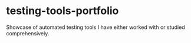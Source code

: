 # testing-tools-portfolio
Showcase of automated testing tools I have either worked with or studied comprehensively.
